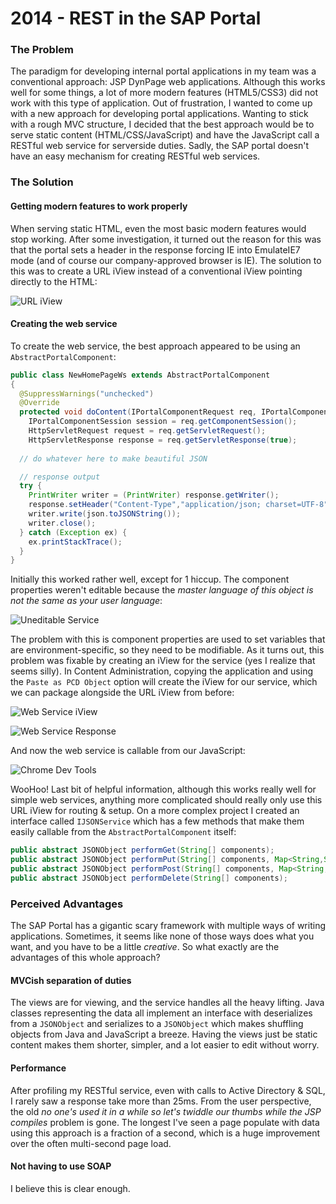 # 2014 - REST in the SAP Portal

### The Problem

The paradigm for developing internal portal applications in my team was a conventional approach: JSP DynPage web applications. Although this works well for some things, a lot of more modern features (HTML5/CSS3) did not work with this type of application. Out of frustration, I wanted to come up with a new approach for developing portal applications. Wanting to stick with a rough MVC structure, I decided that the best approach would be to serve static content (HTML/CSS/JavaScript) and have the JavaScript call a RESTful web service for serverside duties. Sadly, the SAP portal doesn't have an easy mechanism for creating RESTful web services.

### The Solution

#### Getting modern features to work properly
When serving static HTML, even the most basic modern features would stop working. After some investigation, it turned out the reason for this was that the portal sets a header in the response forcing IE into EmulateIE7 mode (and of course our company-approved browser is IE). The solution to this was to create a URL iView instead of a conventional iView pointing directly to the HTML:

![URL iView](https://i.imgur.com/7K1HkdB.png)

#### Creating the web service

To create the web service, the best approach appeared to be using an `AbstractPortalComponent`:

```java
public class NewHomePageWs extends AbstractPortalComponent
{
  @SuppressWarnings("unchecked")
  @Override
  protected void doContent(IPortalComponentRequest req, IPortalComponentResponse res) {
    IPortalComponentSession session = req.getComponentSession();
    HttpServletRequest request = req.getServletRequest();
    HttpServletResponse response = req.getServletResponse(true);
      
  // do whatever here to make beautiful JSON

  // response output
  try {
    PrintWriter writer = (PrintWriter) response.getWriter();
    response.setHeader("Content-Type","application/json; charset=UTF-8");
    writer.write(json.toJSONString());
    writer.close();
  } catch (Exception ex) {
    ex.printStackTrace();
  }
}
```
    
Initially this worked rather well, except for 1 hiccup. The component properties weren't editable because the *master language of this object is not the same as your user language*:

![Uneditable Service](https://i.imgur.com/NN59Ltp.png)

The problem with this is component properties are used to set variables that are environment-specific, so they need to be modifiable. As it turns out, this problem was fixable by creating an iView for the service (yes I realize that seems silly). In Content Administration, copying the application and using the `Paste as PCD Object` option will create the iView for our service, which we can package alongside the URL iView from before:

![Web Service iView](https://i.imgur.com/pZICtFq.png)

![Web Service Response](https://i.imgur.com/GTorTXf.png)

And now the web service is callable from our JavaScript:

![Chrome Dev Tools](https://i.imgur.com/VFaK79P.png)

WooHoo! Last bit of helpful information, although this works really well for simple web services, anything more complicated should really only use this URL iView for routing & setup. On a more complex project I created an interface called `IJSONService` which has a few methods that make them easily callable from the `AbstractPortalComponent` itself:

```java
public abstract JSONObject performGet(String[] components);
public abstract JSONObject performPut(String[] components, Map<String,String[]> params);
public abstract JSONObject performPost(String[] components, Map<String,String[]> params);
public abstract JSONObject performDelete(String[] components);
```
    
### Perceived Advantages

The SAP Portal has a gigantic scary framework with multiple ways of writing applications. Sometimes, it seems like none of those ways does what you want, and you have to be a little *creative*. So what exactly are the advantages of this whole approach?

#### MVCish separation of duties

The views are for viewing, and the service handles all the heavy lifting. Java classes representing the data all implement an interface with deserializes from a `JSONObject` and serializes to a `JSONObject` which makes shuffling objects from Java and JavaScript a breeze. Having the views just be static content makes them shorter, simpler, and a lot easier to edit without worry.

#### Performance

After profiling my RESTful service, even with calls to Active Directory & SQL, I rarely saw a response take more than 25ms. From the user perspective, the old *no one's used it in a while so let's twiddle our thumbs while the JSP compiles* problem is gone. The longest I've seen a page populate with data using this approach is a fraction of a second, which is a huge improvement over the often multi-second page load.

#### Not having to use SOAP

I believe this is clear enough.
